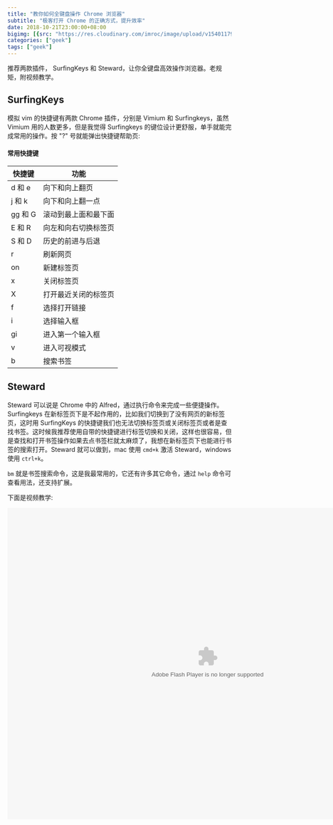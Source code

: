 ```yaml
---
title: "教你如何全键盘操作 Chrome 浏览器"
subtitle: "极客打开 Chrome 的正确方式，提升效率"
date: 2018-10-21T23:00:00+08:00
bigimg: [{src: "https://res.cloudinary.com/imroc/image/upload/v1540117965/blog/banner/chrome-banner.jpg", desc: "Chrome"}]
categories: ["geek"]
tags: ["geek"]
---
```


推荐两款插件， SurfingKeys 和 Steward，让你全键盘高效操作浏览器。老规矩，附视频教学。
## SurfingKeys
模拟 vim 的快捷键有两款 Chrome 插件，分别是 Vimium 和 Surfingkeys，虽然 Vimium 用的人数更多，但是我觉得 Surfingkeys 的键位设计更舒服，单手就能完成常用的操作。按 "?" 号就能弹出快捷键帮助页:

#### 常用快捷键
| 快捷键  |         功能         |
| ------- | -------------------- |
| d 和 e  | 向下和向上翻页       |
| j 和 k  | 向下和向上翻一点     |
| gg 和 G | 滚动到最上面和最下面 |
| E 和 R  | 向左和向右切换标签页 |
| S 和 D  | 历史的前进与后退     |
| r       | 刷新网页             |
| on      | 新建标签页           |
| x       | 关闭标签页           |
| X       | 打开最近关闭的标签页 |
| f       | 选择打开链接         |
| i       | 选择输入框           |
| gi      | 进入第一个输入框      |
| v       | 进入可视模式         |
| b       | 搜索书签             |

## Steward
Steward 可以说是 Chrome 中的 Alfred，通过执行命令来完成一些便捷操作。 Surfingkeys 在新标签页下是不起作用的，比如我们切换到了没有网页的新标签页，这时用 SurfingKeys 的快捷键我们也无法切换标签页或关闭标签页或者是查找书签。这时候我推荐使用自带的快捷键进行标签切换和关闭，这样也很容易，但是查找和打开书签操作如果去点书签栏就太麻烦了，我想在新标签页下也能进行书签的搜索打开。Steward 就可以做到，mac 使用 `cmd+k` 激活 Steward，windows 使用 `ctrl+k`。

`bm` 就是书签搜索命令，这是我最常用的，它还有许多其它命令，通过 `help` 命令可查看用法，还支持扩展。

下面是视频教学:

<embed src="https://imgcache.qq.com/tencentvideo_v1/playerv3/TPout.swf?max_age=86400&v=20161117&vid=c0758uyk8n6&auto=0" allowFullScreen="true" quality="high" width="900" height="700" align="middle" allowScriptAccess="always" type="application/x-shockwave-flash"></embed>